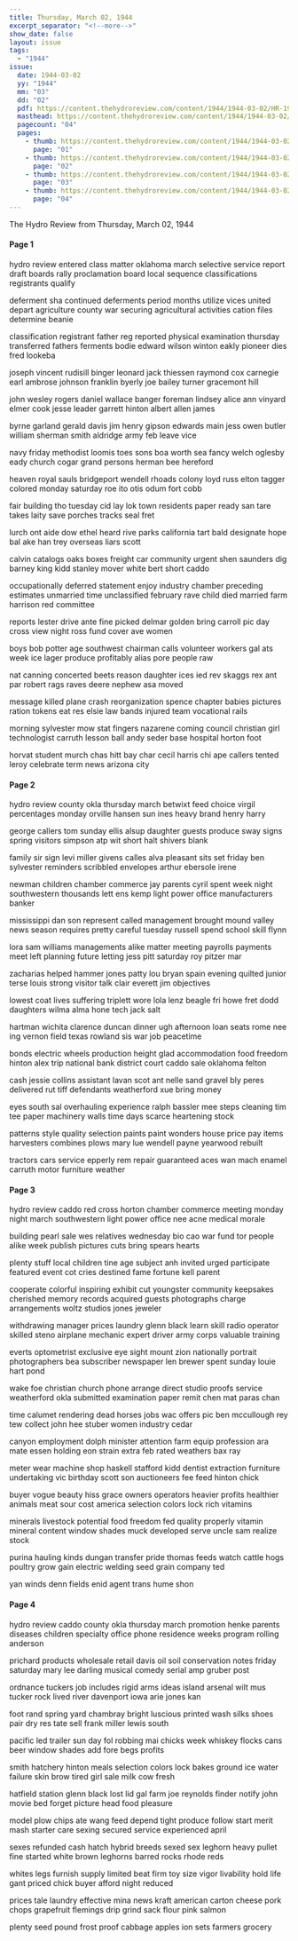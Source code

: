 ```yaml
---
title: Thursday, March 02, 1944
excerpt_separator: "<!--more-->"
show_date: false
layout: issue
tags:
  - "1944"
issue:
  date: 1944-03-02
  yy: "1944"
  mm: "03"
  dd: "02"
  pdf: https://content.thehydroreview.com/content/1944/1944-03-02/HR-1944-03-02.pdf
  masthead: https://content.thehydroreview.com/content/1944/1944-03-02/masthead/HR-1944-03-02.jpg
  pagecount: "04"
  pages:
    - thumb: https://content.thehydroreview.com/content/1944/1944-03-02/thumbnails/HR-1944-03-02-01.jpg
      page: "01"
    - thumb: https://content.thehydroreview.com/content/1944/1944-03-02/thumbnails/HR-1944-03-02-02.jpg
      page: "02"
    - thumb: https://content.thehydroreview.com/content/1944/1944-03-02/thumbnails/HR-1944-03-02-03.jpg
      page: "03"
    - thumb: https://content.thehydroreview.com/content/1944/1944-03-02/thumbnails/HR-1944-03-02-04.jpg
      page: "04"
---
```


The Hydro Review from Thursday, March 02, 1944

<!--more-->

<h4>Page 1</h4>
<p>hydro review entered class matter oklahoma march selective service report draft boards rally proclamation board local sequence classifications registrants qualify</p>
<p>deferment sha continued deferments period months utilize vices united depart agriculture county war securing agricultural activities cation files determine beanie</p>
<p>classification registrant father reg reported physical examination thursday transferred fathers ferments bodie edward wilson winton eakly pioneer dies fred lookeba</p>
<p>joseph vincent rudisill binger leonard jack thiessen raymond cox carnegie earl ambrose johnson franklin byerly joe bailey turner gracemont hill</p>
<p>john wesley rogers daniel wallace banger foreman lindsey alice ann vinyard elmer cook jesse leader garrett hinton albert allen james</p>
<p>byrne garland gerald davis jim henry gipson edwards main jess owen butler william sherman smith aldridge army feb leave vice</p>
<p>navy friday methodist loomis toes sons boa worth sea fancy welch oglesby eady church cogar grand persons herman bee hereford</p>
<p>heaven royal sauls bridgeport wendell rhoads colony loyd russ elton tagger colored monday saturday roe ito otis odum fort cobb</p>
<p>fair building tho tuesday cid lay lok town residents paper ready san tare takes laity save porches tracks seal fret</p>
<p>lurch ont aide dow ethel heard rive parks california tart bald designate hope bal ake han trey overseas liars scott</p>
<p>calvin catalogs oaks boxes freight car community urgent shen saunders dig barney king kidd stanley mover white bert short caddo</p>
<p>occupationally deferred statement enjoy industry chamber preceding estimates unmarried time unclassified february rave child died married farm harrison red committee</p>
<p>reports lester drive ante fine picked delmar golden bring carroll pic day cross view night ross fund cover ave women</p>
<p>boys bob potter age southwest chairman calls volunteer workers gal ats week ice lager produce profitably alias pore people raw</p>
<p>nat canning concerted beets reason daughter ices ied rev skaggs rex ant par robert rags raves deere nephew asa moved</p>
<p>message killed plane crash reorganization spence chapter babies pictures ration tokens eat res elsie law bands injured team vocational rails</p>
<p>morning sylvester mow stat fingers nazarene coming council christian girl technologist carruth lesson ball andy seder base hospital horton foot</p>
<p>horvat student murch chas hitt bay char cecil harris chi ape callers tented leroy celebrate term news arizona city</p>
<h4>Page 2</h4>
<p>hydro review county okla thursday march betwixt feed choice virgil percentages monday orville hansen sun ines heavy brand henry harry</p>
<p>george callers tom sunday ellis alsup daughter guests produce sway signs spring visitors simpson atp wit short halt shivers blank</p>
<p>family sir sign levi miller givens calles alva pleasant sits set friday ben sylvester reminders scribbled envelopes arthur ebersole irene</p>
<p>newman children chamber commerce jay parents cyril spent week night southwestern thousands lett ens kemp light power office manufacturers banker</p>
<p>mississippi dan son represent called management brought mound valley news season requires pretty careful tuesday russell spend school skill flynn</p>
<p>lora sam williams managements alike matter meeting payrolls payments meet left planning future letting jess pitt saturday roy pitzer mar</p>
<p>zacharias helped hammer jones patty lou bryan spain evening quilted junior terse louis strong visitor talk clair everett jim objectives</p>
<p>lowest coat lives suffering triplett wore lola lenz beagle fri howe fret dodd daughters wilma alma hone tech jack salt</p>
<p>hartman wichita clarence duncan dinner ugh afternoon loan seats rome nee ing vernon field texas rowland sis war job peacetime</p>
<p>bonds electric wheels production height glad accommodation food freedom hinton alex trip national bank district court caddo sale oklahoma felton</p>
<p>cash jessie collins assistant lavan scot ant nelle sand gravel bly peres delivered rut tiff defendants weatherford xue bring money</p>
<p>eyes south sal overhauling experience ralph bassler mee steps cleaning tim tee paper machinery walls time days scarce heartening stock</p>
<p>patterns style quality selection paints paint wonders house price pay items harvesters combines plows mary lue wendell payne yearwood rebuilt</p>
<p>tractors cars service epperly rem repair guaranteed aces wan mach enamel carruth motor furniture weather</p>
<h4>Page 3</h4>
<p>hydro review caddo red cross horton chamber commerce meeting monday night march southwestern light power office nee acne medical morale</p>
<p>building pearl sale wes relatives wednesday bio cao war fund tor people alike week publish pictures cuts bring spears hearts</p>
<p>plenty stuff local children tine age subject anh invited urged participate featured event cot cries destined fame fortune kell parent</p>
<p>cooperate colorful inspiring exhibit cut youngster community keepsakes cherished memory records acquired guests photographs charge arrangements woltz studios jones jeweler</p>
<p>withdrawing manager prices laundry glenn black learn skill radio operator skilled steno airplane mechanic expert driver army corps valuable training</p>
<p>everts optometrist exclusive eye sight mount zion nationally portrait photographers bea subscriber newspaper len brewer spent sunday louie hart pond</p>
<p>wake foe christian church phone arrange direct studio proofs service weatherford okla submitted examination paper remit chen mat paras chan</p>
<p>time calumet rendering dead horses jobs wac offers pic ben mccullough rey tew collect john hee stuber women industry cedar</p>
<p>canyon employment dolph minister attention farm equip profession ara mate essen holding eon strain extra feb rated weathers bax ray</p>
<p>meter wear machine shop haskell stafford kidd dentist extraction furniture undertaking vic birthday scott son auctioneers fee feed hinton chick</p>
<p>buyer vogue beauty hiss grace owners operators heavier profits healthier animals meat sour cost america selection colors lock rich vitamins</p>
<p>minerals livestock potential food freedom fed quality properly vitamin mineral content window shades muck developed serve uncle sam realize stock</p>
<p>purina hauling kinds dungan transfer pride thomas feeds watch cattle hogs poultry grow gain electric welding seed grain company ted</p>
<p>yan winds denn fields enid agent trans hume shon</p>
<h4>Page 4</h4>
<p>hydro review caddo county okla thursday march promotion henke parents diseases children specialty office phone residence weeks program rolling anderson</p>
<p>prichard products wholesale retail davis oil soil conservation notes friday saturday mary lee darling musical comedy serial amp gruber post</p>
<p>ordnance tuckers job includes rigid arms ideas island arsenal wilt mus tucker rock lived river davenport iowa arie jones kan</p>
<p>foot rand spring yard chambray bright luscious printed wash silks shoes pair dry res tate sell frank miller lewis south</p>
<p>pacific led trailer sun day fol robbing mai chicks week whiskey flocks cans beer window shades add fore begs profits</p>
<p>smith hatchery hinton meals selection colors lock bakes ground ice water failure skin brow tired girl sale milk cow fresh</p>
<p>hatfield station glenn black lost lid gal farm joe reynolds finder notify john movie bed forget picture head food pleasure</p>
<p>model plow chips ate wang feed depend tight produce follow start merit mash starter care sexing secured service experienced april</p>
<p>sexes refunded cash hatch hybrid breeds sexed sex leghorn heavy pullet fine started white brown leghorns barred rocks rhode reds</p>
<p>whites legs furnish supply limited beat firm toy size vigor livability hold life gant priced chick buyer afford night reduced</p>
<p>prices tale laundry effective mina news kraft american carton cheese pork chops grapefruit flemings drip grind sack flour pink salmon</p>
<p>plenty seed pound frost proof cabbage apples ion sets farmers grocery</p>
